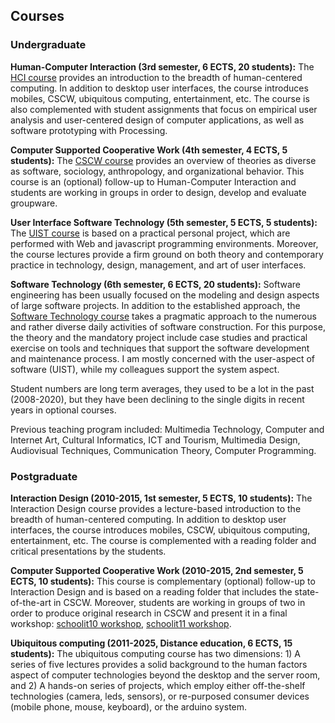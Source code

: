 
## Courses

### Undergraduate

**Human-Computer Interaction (3rd semester, 6 ECTS, 20 students):** The [HCI course](https://github.com/courses-ionio/hci) provides an introduction to the breadth of human-centered computing. In addition to desktop user interfaces, the course introduces mobiles, CSCW, ubiquitous computing, entertainment, etc. The course is also complemented with student assignments that focus on empirical user analysis and user-centered design of computer applications, as well as software prototyping with Processing.

**Computer Supported Cooperative Work (4th semester, 4 ECTS, 5 students):** The [CSCW course](https://github.com/courses-ionio/cscw) provides an overview of theories as diverse as software, sociology, anthropology, and organizational behavior. This course is an (optional) follow-up to Human-Computer Interaction and students are working in groups in order to design, develop and evaluate groupware.

**User Interface Software Technology (5th semester, 5 ECTS, 5 students):** The [UIST course](https://github.com/courses-ionio/uist) is based on a practical personal project, which are performed with Web and javascript programming environments. Moreover, the course lectures provide a firm ground on both theory and contemporary practice in technology, design, management, and art of user interfaces.

**Software Technology (6th semester, 6 ECTS, 20 students):** Software engineering has been usually focused on the modeling and design aspects of large software projects. In addition to the established approach, the [Software Technology course](https://github.com/courses-ionio/sw) takes a pragmatic approach to the numerous and rather diverse daily activities of software construction. For this purpose, the theory and the mandatory project include case studies and practical exercise on tools and techniques that support the software development and maintenance process. I am mostly concerned with the user-aspect of software (UIST), while my colleagues support the system aspect.

Student numbers are long term averages, they used to be a lot in the past (2008-2020), but they have been declining to the single digits in recent years in optional courses. 

Previous teaching program included: Multimedia Technology, Computer and Internet Art, Cultural Informatics, ICT and Tourism, Multimedia Design, Audiovisual Techniques, Communication Theory, Computer Programming.

### Postgraduate

**Interaction Design (2010-2015, 1st semester, 5 ECTS, 10 students):** The Interaction Design course provides a lecture-based introduction to the breadth of human-centered computing. In addition to desktop user interfaces, the course introduces mobiles, CSCW, ubiquitous computing, entertainment, etc. The course is complemented with a reading folder and critical presentations by the students.

**Computer Supported Cooperative Work (2010-2015, 2nd semester, 5 ECTS, 10 students):** This course is complementary (optional) follow-up to Interaction Design and is based on a reading folder that includes the state-of-the-art in CSCW. Moreover, students are working in groups of two in order to produce original research in CSCW and present it in a final workshop: [schoolit10 workshop](https://sites.google.com/a/ionio.gr/schoolit10/), [schoolit11 workshop](https://sites.google.com/a/ionio.gr/schoolit11/).

**Ubiquitous computing (2011-2025, Distance education, 6 ECTS, 15 students):** The ubiquitous computing course has two dimensions: 1) A series of five lectures provides a solid background to the human factors aspect of computer technologies beyond the desktop and the server room, and 2) A hands-on series of projects, which employ either off-the-shelf technologies (camera, leds, sensors), or re-purposed consumer devices (mobile phone, mouse, keyboard), or the arduino system.
